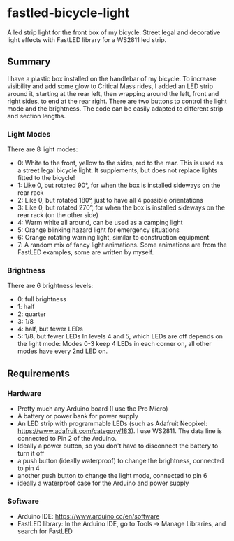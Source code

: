 # fastled-bicycle-light
A led strip light for the front box of my bicycle. Street legal and decorative light effects with FastLED library for a WS2811 led strip.

## Summary
I have a plastic box installed on the handlebar of my bicycle. To increase visibility and add some glow to Critical Mass rides, I added an LED strip around it, starting at the rear left, then wrapping around the left, front and right sides, to end at the rear right. There are two buttons to control the light mode and the brightness. The code can be easily adapted to different strip and section lengths.

### Light Modes
There are 8 light modes:

* 0: White to the front, yellow to the sides, red to the rear. This is used as a street legal bicycle light. It supplements, but does not replace lights fitted to the bicycle!
* 1: Like 0, but rotated 90°, for when the box is installed sideways on the rear rack
* 2: Like 0, but rotated 180°, just to have all 4 possible orientations
* 3: Like 0, but rotated 270°, for when the box is installed sideways on the rear rack (on the other side)
* 4: Warm white all around, can be used as a camping light
* 5: Orange blinking hazard light for emergency situations
* 6: Orange rotating warning light, similar to construction equipment
* 7: A random mix of fancy light animations. Some animations are from the FastLED examples, some are written by myself.

### Brightness
There are 6 brightness levels:

* 0: full brightness
* 1: half
* 2: quarter
* 3: 1/8
* 4: half, but fewer LEDs
* 5: 1/8, but fewer LEDs
In levels 4 and 5, which LEDs are off depends on the light mode: Modes 0-3 keep 4 LEDs in each corner on, all other modes have every 2nd LED on.


## Requirements

### Hardware
* Pretty much any Arduino board (I use the Pro Micro)
* A battery or power bank for power supply
* An LED strip with programmable LEDs (such as Adafruit Neopixel: https://www.adafruit.com/category/183). I use WS2811. The data line is connected to Pin 2 of the Arduino.
* Ideally a power button, so you don't have to disconnect the battery to turn it off
* a push button (ideally waterproof) to change the brightness, connected to pin 4
* another push button to change the light mode, connected to pin 6
* ideally a waterproof case for the Arduino and power supply

### Software
* Arduino IDE: https://www.arduino.cc/en/software
* FastLED library: In the Arduino IDE, go to Tools -> Manage Libraries, and search for FastLED